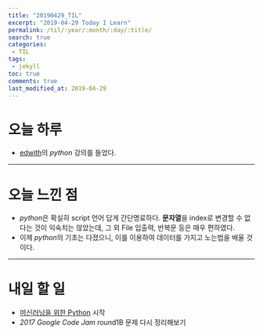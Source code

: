 ```yaml
---
title: "20190429_TIL"
excerpt: "2019-04-29 Today I Learn"
permalink: /til/:year/:month/:day/:title/
search: true
categories:
 - TIL
tags:
 - jekyll
toc: true
comments: true
last_modified_at: 2019-04-29
---
```


# 오늘 하루
- [edwith](https://www.edwith.org/)의 *python* 강의를 들었다.

---
# 오늘 느낀 점
- *python*은 확실히 script 언어 답게 간단명료하다. **문자열**을 index로 변경할 수 없다는 것이 익숙치는 않았는데, 그 외 File 입출력, 반복문 등은 매우 편하였다.
- 이제 *python*의 기초는 다졌으니, 이를 이용하여 데이터를 가지고 노는법을 배울 것이다.

---
# 내일 할 일
- [머신러닝을 위한 Python](https://www.edwith.org/aipython) 시작
- *2017 Google Code Jam* round1B 문제 다시 정리해보기
